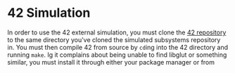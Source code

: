 # 42 Simulation

In order to use the 42 external simulation, you must clone the [42 repository]() to the same directory you've cloned the simulated subsystems repository in. You must then compile 42 from source by `cd`ing into the 42 directory and running `make`. Ig it complains about being unable to find libglut or something similar, you must install it through either your package manager or from